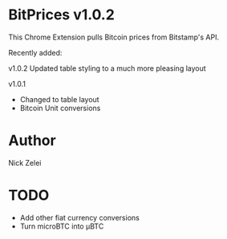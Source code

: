 BitPrices v1.0.2
=============
This Chrome Extension pulls Bitcoin prices from Bitstamp's API.

Recently added:

v1.0.2
Updated table styling to a much more pleasing layout

v1.0.1
- Changed to table layout
- Bitcoin Unit conversions

Author
=============
Nick Zelei

TODO
============
- Add other fiat currency conversions
- Turn microBTC into μBTC